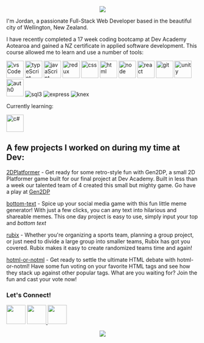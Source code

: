 <p align="center">
  <img src="https://capsule-render.vercel.app/api?text=Kia%20Ora!&animation=fadeIn&type=waving&color=gradient&height=100&customColorList=24"/>
</p>
<p>
  I'm Jordan, a passionate Full-Stack Web Developer based in the beautiful city of Wellington, New Zealand.
</p>
<p>
  I have recently completed a 17 week coding bootcamp at Dev Academy Aotearoa and gained a NZ certificate in applied software development. This course allowed me to learn and use a number of tools:
</p>

<p>
  <img height="45" width="45" src="https://cdn.jsdelivr.net/gh/devicons/devicon/icons/vscode/vscode-original.svg" alt="vsCode"/>
  <img height="45" width="45" src="https://cdn.jsdelivr.net/gh/devicons/devicon/icons/typescript/typescript-original.svg" alt="typeScript"/>
  <img height="45" width="45" src="https://cdn.jsdelivr.net/gh/devicons/devicon/icons/javascript/javascript-plain.svg" alt="javaScript"/>
  <img height="45" width="45" src="https://cdn.jsdelivr.net/gh/devicons/devicon/icons/redux/redux-original.svg" alt="redux"/>
  <img height="45" width="45" src="https://cdn.jsdelivr.net/gh/devicons/devicon/icons/css3/css3-plain-wordmark.svg" alt="css"/>
  <img height="45" width="45" src="https://cdn.jsdelivr.net/gh/devicons/devicon/icons/html5/html5-plain-wordmark.svg" alt="html"/>
  <img height="45" width="45" src="https://cdn.jsdelivr.net/gh/devicons/devicon/icons/nodejs/nodejs-plain-wordmark.svg" alt="node"/>
  <img height="45" width="45" src="https://cdn.jsdelivr.net/gh/devicons/devicon/icons/react/react-original-wordmark.svg" alt="react"/>
  <img height="45" width="45" src="https://cdn.jsdelivr.net/gh/devicons/devicon/icons/git/git-plain-wordmark.svg" alt="git"/>
  <img height="45" width="45" src="https://cdn0.iconfinder.com/data/icons/web-social-and-folder-icons/512/Unity_3D.png" alt="unity"/>
  <img height="45" width="45" src="https://cdn4.iconfinder.com/data/icons/logos-brands-5/24/auth0-512.png" alt="auth0"/>
  <img src="https://img.shields.io/badge/SQLite3-003B57.svg?style=flat-square&logo=SQLite&logoColor=white" alt="sql3"/>
  <img src="https://img.shields.io/badge/Express-000000.svg?style=flat-square&logo=Express&logoColor=white" alt="express"/>
  <img src="https://img.shields.io/badge/knex-orange?style=flat-square" alt="knex"/>


</p>

<p>
  Currently learning:
 </p>
 <p>
  <img height="45" width="45" src="https://cdn.jsdelivr.net/gh/devicons/devicon/icons/csharp/csharp-original.svg" alt="c#"/>
</p>
  
<h2>
  A few projects I worked on during my time at Dev:
</h2>

[2DPlatformer](https://github.com/jordan-bickers/generic2d/tree/Dev) - Get ready for some retro-style fun with Gen2DP, a small 2D Platformer game built for our final project at Dev Academy. Built in less than a week our talented team of 4 created this small but mighty game. Go have a play at <a href="https://play.unity.com/mg/other/gen2dp-ea">Gen2DP</a>

[bottom-text](https://github.com/jordan-bickers/bottom-text) - Spice up your social media game with this fun little meme generator! With just a few clicks, you can any text into hilarious and shareable memes. This one day project is easy to use, simply input your top and *bottom text*

[rubix](https://github.com/jordan-bickers/rubix) - Whether you're organizing a sports team, planning a group project, or just need to divide a large group into smaller teams, Rubix has got you covered. Rubix makes it easy to create randomized teams time and again!

[hotml-or-notml](https://github.com/jordan-bickers/hotml-or-notml) - Get ready to settle the ultimate HTML debate with hotml-or-notml! Have some fun voting on your favorite HTML tags and see how they stack up against other popular tags. What are you waiting for? Join the fun and cast your vote now!
  
<h3>
  Let's Connect!
</h3>
<p>
  <a href="https://www.linkedin.com/in/jordan-bickers-184317113/"><img height="50" src="https://cdn2.iconfinder.com/data/icons/social-aquiocons/512/Aquicon-Linkedin.png"/></a> 
  <a href="https://www.instagram.com/jordan.bickers/?hl=en"><img height="50" src="https://cdn2.iconfinder.com/data/icons/social-aquiocons/512/Aquicon-Instagram.png"/>  </a>
  <a href="https://www.facebook.com/jordan.bickers.5/"><img height="50" src="https://cdn2.iconfinder.com/data/icons/social-aquiocons/512/Aquicon-Facebook.png"/></a>
</p>

<!--![Snake animation](https://github.com/jordan-bickers/jordan-bickers/blob/output/github-contribution-grid-snake.svg)-->

<p align="center">
  <img src="https://capsule-render.vercel.app/api?animation=fadeIn&type=waving&color=gradient&height=100&customColorList=24"/>
</p>



